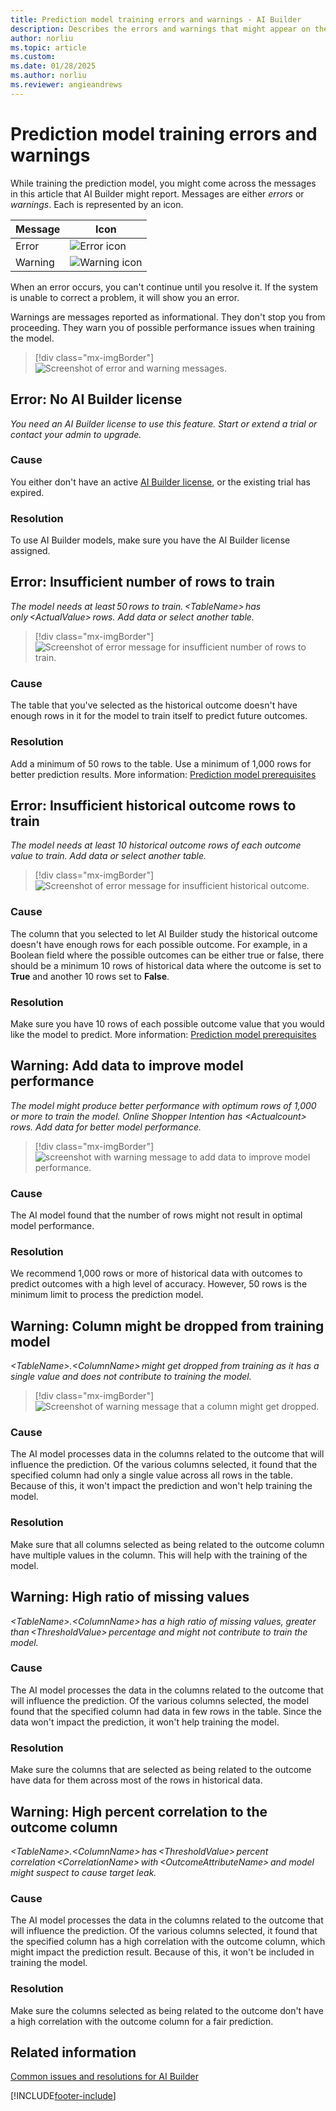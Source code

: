```yaml
---
title: Prediction model training errors and warnings - AI Builder
description: Describes the errors and warnings that might appear on the AI Builder prediction model details page.
author: norliu
ms.topic: article
ms.custom: 
ms.date: 01/28/2025
ms.author: norliu
ms.reviewer: angieandrews
---
```


# Prediction model training errors and warnings

While training the prediction model, you might come across the messages in this article that AI Builder might report. Messages are either *errors* or *warnings*. Each is represented by an icon.

|Message |Icon  |
|---------|---------|
|Error   | ![Error icon](media/predict-icon-error.png "Error icon")        |
|Warning | ![Warning icon](media/predict-icon-warn.png "Warning icon")

When an error occurs, you can't continue until you resolve it. If the system is unable to correct a problem, it will show you an error.

Warnings are messages reported as informational. They don't stop you from proceeding. They warn you of possible performance issues when training the model.

> [!div class="mx-imgBorder"]
> ![Screenshot of error and warning messages.](media/predict-errors.png "Error and warning messages")


## Error: No AI Builder license

*You need an AI Builder license to use this feature. Start or extend a trial or contact your admin to upgrade.*

### Cause

You either don't have an active [AI Builder license](administer-licensing.md), or the existing trial has expired.

### Resolution

To use AI Builder models, make sure you have the AI Builder license assigned.

## Error: Insufficient number of rows to train

*The model needs at least 50 rows to train. \<TableName> has only \<ActualValue> rows. Add data or select another table.*

> [!div class="mx-imgBorder"]
> ![Screenshot of error message for insufficient number of rows to train.](media/predict-rows.png "Insufficient number of rows to train error message")

### Cause 

The table that you've selected as the historical outcome doesn't have enough rows in it for the model to train itself to predict future outcomes.

### Resolution

Add a minimum of 50 rows to the table. Use a minimum of 1,000 rows for better prediction results. More information: [Prediction model prerequisites](prediction-prereq.md)

## Error: Insufficient historical outcome rows to train

*The model needs at least 10 historical outcome rows of each outcome value to train. Add data or select another table.*

> [!div class="mx-imgBorder"]
> ![Screenshot of error message for insufficient historical outcome.](media/predict-history-rows.png "Insufficient historical outcome error message")

### Cause

The column that you selected to let AI Builder study the historical outcome doesn't have enough rows for each possible outcome. For example, in a Boolean field where the possible outcomes can be either true or false, there should be a minimum 10 rows of historical data where the outcome is set to **True** and another 10 rows set to **False**.

### Resolution

Make sure you have 10 rows of each possible outcome value that you would like the model to predict. More information: [Prediction model prerequisites](prediction-prereq.md)

## Warning: Add data to improve model performance

*The model might produce better performance with optimum rows of 1,000 or more to train the model. Online Shopper Intention has \<Actualcount> rows. Add data for better model performance.*

> [!div class="mx-imgBorder"]
> ![screenshot with warning message to add data to improve model performance.](media/predict-warn-perf.png "Add data to improve model performance warning message")

### Cause

The AI model found that the number of rows might not result in optimal model performance.

### Resolution

We recommend 1,000 rows or more of historical data with outcomes to predict outcomes with a high level of accuracy. However, 50 rows is the minimum limit to process the prediction model.

## Warning: Column might be dropped from training model

*\<TableName>.\<ColumnName> might get dropped from training as it has a single value and does not contribute to training the model.*

> [!div class="mx-imgBorder"]
> ![Screenshot of warning message that a column might get dropped.](media/predict-warn-drop.png "Column might get dropped warning message")

### Cause

The AI model processes data in the columns related to the outcome that will influence the prediction. Of the various columns selected, it found that the specified column had only a single value across all rows in the table. Because of this, it won't impact the prediction and won't help training the model.

### Resolution

Make sure that all columns selected as being related to the outcome column have multiple values in the column. This will help with the training of the model.

## Warning: High ratio of missing values

*\<TableName>.\<ColumnName> has a high ratio of missing values, greater than \<ThresholdValue> percentage and might not contribute to train the model.*

### Cause

The AI model processes the data in the columns related to the outcome that will influence the prediction. Of the various columns selected, the model found that the specified column had data in few rows in the table. Since the data won't impact the prediction, it won't help training the model.

### Resolution

Make sure the columns that are selected as being related to the outcome have data for them across most of the rows in historical data.

## Warning: High percent correlation to the outcome column

*\<TableName>.\<ColumnName> has \<ThresholdValue> percent correlation \<CorrelationName> with \<OutcomeAttributeName> and model might suspect to cause target leak.*

### Cause

The AI model processes the data in the columns related to the outcome that will influence the prediction. Of the various columns selected, it found that the specified column has a high correlation with the outcome column, which might impact the prediction result. Because of this, it won't be included in training the model.

### Resolution

Make sure the columns selected as being related to the outcome don't have a high correlation with the outcome column for a fair prediction.

## Related information

[Common issues and resolutions for AI Builder](common-issues.md)

[!INCLUDE[footer-include](includes/footer-banner.md)]
